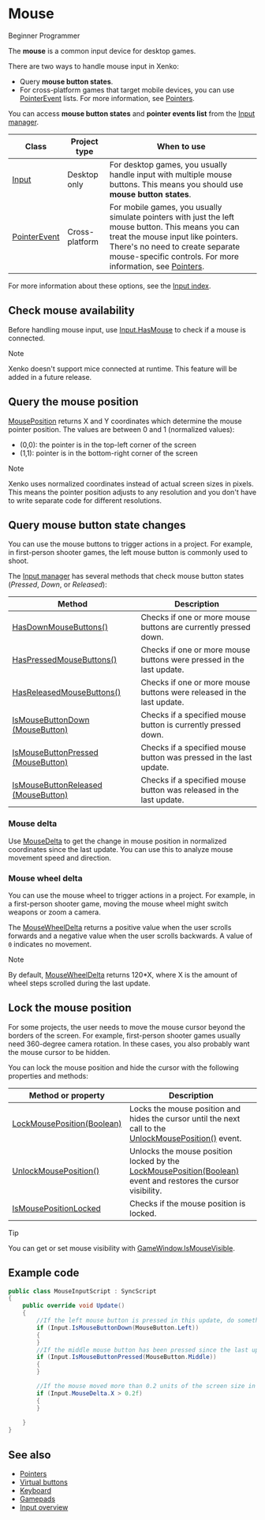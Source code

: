 # Mouse

<span class="label label-doc-level">Beginner</span>
<span class="label label-doc-audience">Programmer</span>

The **mouse** is a common input device for desktop games.

There are two ways to handle mouse input in Xenko:

* Query **mouse button states**.
* For cross-platform games that target mobile devices, you can use [PointerEvent](xref:SiliconStudio.Xenko.Input.PointerEvent) lists.
For more information, see [Pointers](pointers.md).

You can access **mouse button states** and **pointer events list** from the [Input manager](xref:SiliconStudio.Xenko.Input.InputManager).

| Class | Project type | When to use |
| --- | --- | --- |
| [Input](xref:SiliconStudio.Xenko.Input.InputManager) | Desktop only | For desktop games, you usually handle input with multiple mouse buttons. This means you should use **mouse button states**. |
| [PointerEvent](xref:SiliconStudio.Xenko.Input.PointerEvent) | Cross-platform | For mobile games, you usually simulate pointers with just the left mouse button. This means you can treat the mouse input like pointers. There's no need to create separate mouse-specific controls. For more information, see [Pointers](pointers.md).|

For more information about these options, see the [Input index](index.md).

## Check mouse availability
Before handling mouse input, use [Input.HasMouse](xref:SiliconStudio.Xenko.Input.InputManager.HasMouse) to check if a mouse is connected.

> [!Note] 
> Xenko doesn't support mice connected at runtime. This feature will be added in a future release.

## Query the mouse position

[MousePosition](xref:SiliconStudio.Xenko.Input.InputManager.MousePosition) returns X and Y coordinates which determine the mouse pointer position. The values are between 0 and 1 (normalized values):

* (0,0): the pointer is in the top-left corner of the screen
* (1,1): pointer is in the bottom-right corner of the screen

> [!Note] 
> Xenko uses normalized coordinates instead of actual screen sizes in pixels. This means the pointer position adjusts to any resolution and you don't have to write separate code for different resolutions.

## Query mouse button state changes

You can use the mouse buttons to trigger actions in a project. For example, in first-person shooter games, the left mouse button is commonly used to shoot.

The [Input manager](xref:SiliconStudio.Xenko.Input.InputManager) has several methods that check mouse button states (_Pressed_, _Down_, or _Released_):

| Method | Description |
| --- | --- |
| [HasDownMouseButtons()](xref:SiliconStudio.Xenko.Input.InputManager.HasDownMouseButtons) | Checks if one or more mouse buttons are currently pressed down. |
| [HasPressedMouseButtons()](xref:SiliconStudio.Xenko.Input.InputManager.HasPressedMouseButtons) | Checks if one or more mouse buttons were pressed in the last update. |
| [HasReleasedMouseButtons()](xref:SiliconStudio.Xenko.Input.InputManager.HasReleasedMouseButtons) | Checks if one or more mouse buttons were released in the last update. |
| [IsMouseButtonDown (MouseButton)](xref:SiliconStudio.Xenko.Input.InputManager.IsMouseButtonDown\(SiliconStudio.Xenko.Input.MouseButton\)) | Checks if a specified mouse button is currently pressed down. |
| [IsMouseButtonPressed (MouseButton)](xref:SiliconStudio.Xenko.Input.InputManager.IsMouseButtonPressed\(SiliconStudio.Xenko.Input.MouseButton\)) | Checks if a specified mouse button was pressed in the last update. |
| [IsMouseButtonReleased (MouseButton)](xref:SiliconStudio.Xenko.Input.InputManager.IsMouseButtonReleased\(SiliconStudio.Xenko.Input.MouseButton\)) | Checks if a specified mouse button was released in the last update. |

### Mouse delta

Use [MouseDelta](xref:SiliconStudio.Xenko.Input.InputManager.MouseDelta) to get the change in mouse position in normalized coordinates since the last update. You can use this to analyze mouse movement speed and direction.

### Mouse wheel delta 

You can use the mouse wheel to trigger actions in a project. For example, in a first-person shooter game, moving the mouse wheel might switch weapons or zoom a camera.

The [MouseWheelDelta](xref:SiliconStudio.Xenko.Input.InputManager.MouseWheelDelta) returns a positive value when the user scrolls forwards and a negative value when the user scrolls backwards. A value of `0` indicates no movement.

> [!Note] 
> By default, [MouseWheelDelta](xref:SiliconStudio.Xenko.Input.InputManager.MouseWheelDelta) returns 120*X, where X is the amount of wheel steps scrolled during the last update.

## Lock the mouse position

For some projects, the user needs to move the mouse cursor beyond the borders of the screen. For example, first-person shooter games usually need 360-degree camera rotation. In these cases, you also probably want the mouse cursor to be hidden.

You can lock the mouse position and hide the cursor with the following properties and methods:

| Method or property | Description |
| --- | --- |
| [LockMousePosition(Boolean)](xref:SiliconStudio.Xenko.Input.InputManager.LockMousePosition\(System.Boolean\)) | Locks the mouse position and hides the cursor until the next call to the [UnlockMousePosition()](xref:SiliconStudio.Xenko.Input.InputManager.UnlockMousePosition) event. |
| [UnlockMousePosition()](xref:SiliconStudio.Xenko.Input.InputManager.UnlockMousePosition) | Unlocks the mouse position locked by the [LockMousePosition(Boolean)](xref:SiliconStudio.Xenko.Input.InputManager.LockMousePosition\(System.Boolean\)) event and restores the cursor visibility. |
| [IsMousePositionLocked](xref:SiliconStudio.Xenko.Input.InputManager.IsMousePositionLocked) | Checks if the mouse position is locked. |

> [!Tip] 
> You can get or set mouse visibility with [GameWindow.IsMouseVisible](xref:SiliconStudio.Xenko.Games.GameWindow.IsMouseVisible).

## Example code

```cs
public class MouseInputScript : SyncScript
{
	public override void Update()
	{
		//If the left mouse button is pressed in this update, do something.
		if (Input.IsMouseButtonDown(MouseButton.Left))
		{   
		}
		//If the middle mouse button has been pressed since the last update, do something.
		if (Input.IsMouseButtonPressed(MouseButton.Middle))
		{  
		}

		//If the mouse moved more than 0.2 units of the screen size in X direction, do something.
		if (Input.MouseDelta.X > 0.2f)
		{
		}
		
	}
}
```
## See also
* [Pointers](pointers.md)
* [Virtual buttons](virtual-buttons.md)
* [Keyboard](keyboards.md)
* [Gamepads](gamepads.md)
* [Input overview](index.md)